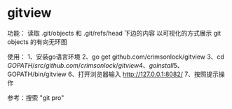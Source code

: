 # gitview

功能：
读取 .git/objects  和  .git/refs/head 下边的内容
以可视化的方式展示 git objects 的有向无环图

使用：
1、安装go语言环境
2、go get github.com/crimsonlock/gitview
3、cd $GOPATH/src/github.com/crimsonlock/gitview 
4、go install
5、$GOPATH/bin/gitview
6、打开浏览器输入 http://127.0.0.1:8082/
7、按照提示操作

参考：搜索 "git pro"